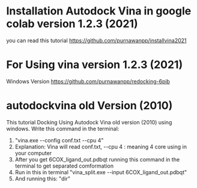 # Installation Autodock Vina in google colab version 1.2.3 (2021) 
you can read this tutorial https://github.com/purnawanpp/installvina2021

# For Using vina version 1.2.3 (2021) 
Windows Version https://github.com/purnawanpp/redocking-6pib

# autodockvina old Version (2010)
This tutorial Docking  Using Autodock Vina old version (2010) using windows.
Write this command in the terminal:
1. "vina.exe --config conf.txt --cpu 4"
2. Explanation: Vina will read conf.txt, --cpu 4 : meaning 4 core using in your computer
3. After you get 6COX_ligand_out.pdbqt running this command in the terminal to get separated comformation
4. Run in this in terminal "vina_split.exe --input 6COX_ligand_out.pdbqt"
5. And running this: "dir"

